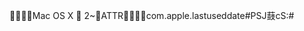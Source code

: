     Mac OS X            	   2   ~                                             ATTR                                       com.apple.lastuseddate#PS    J薣    cS:#    